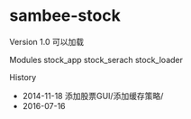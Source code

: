 # sambee-stock

Version 1.0
    可以加载


Modules
   stock_app
   stock_serach
   stock_loader

History

* 2014-11-18 添加股票GUI/添加缓存策略/
* 2016-07-16
